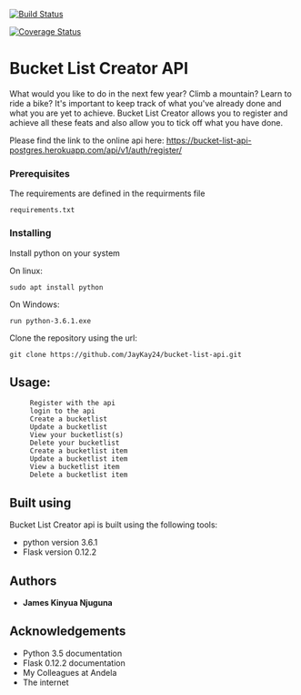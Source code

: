 [![Build Status](https://travis-ci.org/JayKay24/bucket-list-api.svg?branch=develop)](https://travis-ci.org/JayKay24/bucket-list-api)

[![Coverage Status](https://coveralls.io/repos/github/JayKay24/bucket-list-api/badge.svg?branch=develop)](https://coveralls.io/github/JayKay24/bucket-list-api?branch=develop)

# Bucket List Creator API

What would you like to do in the next few year? Climb a mountain? Learn to
ride a bike? It's important to keep track of what you've already done and
what you are yet to achieve.
Bucket List Creator allows you to register and achieve all these feats and
also allow you to tick off what you have done.

Please find the link to the online api here: https://bucket-list-api-postgres.herokuapp.com/api/v1/auth/register/

### Prerequisites

The requirements are defined in the requirments file

```
requirements.txt
```

### Installing
Install python on your system

On linux:

```
sudo apt install python
```

On Windows:

```
run python-3.6.1.exe
```

Clone the repository using the url:

```
git clone https://github.com/JayKay24/bucket-list-api.git
```

## Usage:
         Register with the api
         login to the api
         Create a bucketlist
         Update a bucketlist
         View your bucketlist(s)
         Delete your bucketlist
         Create a bucketlist item
         Update a bucketlist item
         View a bucketlist item
         Delete a bucketlist item

## Built using

Bucket List Creator api is built using the following tools:

* python version 3.6.1
* Flask version 0.12.2

## Authors

* **James Kinyua Njuguna**

## Acknowledgements

* Python 3.5 documentation
* Flask 0.12.2 documentation
* My Colleagues at Andela
* The internet
